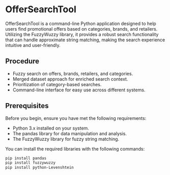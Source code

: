 
# OfferSearchTool

OfferSearchTool is a command-line Python application designed to help users find promotional offers based on categories, brands, and retailers. Utilizing the FuzzyWuzzy library, it provides a robust search functionality that can handle approximate string matching, making the search experience intuitive and user-friendly.

## Procedure

- Fuzzy search on offers, brands, retailers, and categories.
- Merged dataset approach for enriched search context.
- Prioritization of category-based searches.
- Command-line interface for easy use across different systems.

## Prerequisites

Before you begin, ensure you have met the following requirements:
- Python 3.x installed on your system.
- The pandas library for data manipulation and analysis.
- The FuzzyWuzzy library for fuzzy string matching.

You can install the required libraries with the following commands:

```bash
pip install pandas
pip install fuzzywuzzy
pip install python-Levenshtein
